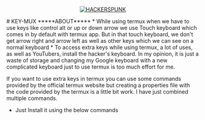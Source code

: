 <p align="center">
<a href="https://punkers.business.site"><img title="HACKERSPUNK" src="https://img.shields.io/badge/MADE%20IN-INDIA-SCRIPT?colorA=%23ff8100&colorB=%23017e40&colorC=%23ff0000&style=for-the-badge"></a>
</p>
# KEY-MUX
*****ABOUT*****
* While using termux when we have to use keys like control alt or up or down arrow we use Touch keyboard which comes in by default with termux app. But in that touch keyboard, we don't get arrow right and arrow left as well as other keys which we can see on a normal keyboard
* To access extra keys while using termux, a lot of uses, as well as YouTubers, install the hacker's keyboard. In my opinion, it is just a waste of storage and changing my Google keyboard with a new complicated keyboard just to use termux is too much effort for me.

If you want to use extra keys in termux you can use some commands provided by the official termux website but creating a properties file with the code provided by the termux is a little bit work. I have just combined multiple commands.
* Just Install it using the below commands
